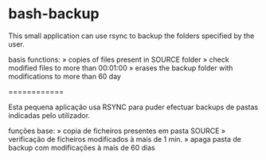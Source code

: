 bash-backup
===========

This small application can use rsync to backup the folders specified by the user.

basis functions:
» copies of files present in SOURCE folder
» check modified files to more than 00:01:00
» erases the backup folder with modifications to more than 60 day

============

Esta pequena aplicação usa RSYNC para puder efectuar backups de pastas indicadas pelo utilizador.

funções base:
» copia de ficheiros presentes em pasta SOURCE
» verificação de ficheiros modificados à mais de 1 min.
» apaga pasta de backup com modificações à mais de 60 dias

